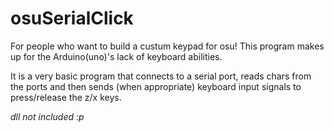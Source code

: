 # osuSerialClick

For people who want to build a custum keypad for osu!
This program makes up for the Arduino(uno)'s lack of keyboard abilities.

It is a very basic program that connects to a serial port, reads chars from the ports and then sends (when appropriate) keyboard input signals to press/release the z/x keys.

*dll not included :p*